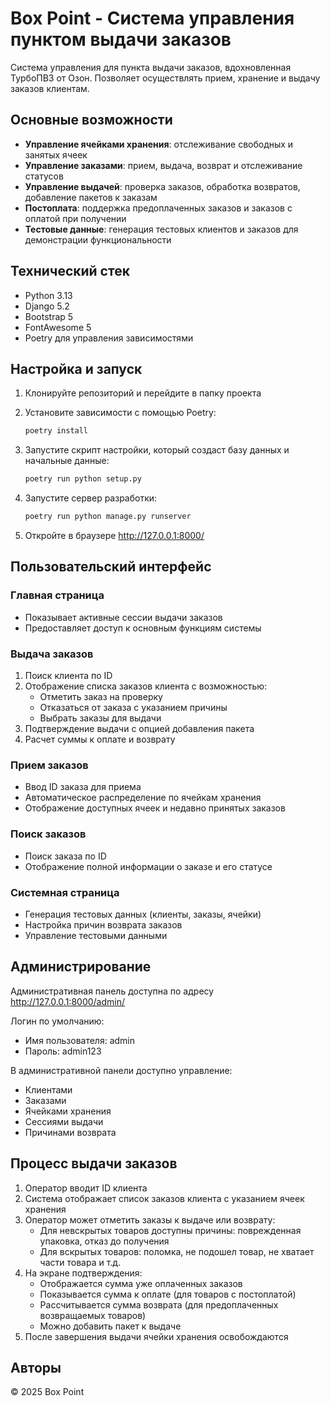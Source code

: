 # Box Point - Система управления пунктом выдачи заказов

Система управления для пункта выдачи заказов, вдохновленная ТурбоПВЗ от Озон. Позволяет осуществлять прием, хранение и выдачу заказов клиентам.

## Основные возможности

- **Управление ячейками хранения**: отслеживание свободных и занятых ячеек
- **Управление заказами**: прием, выдача, возврат и отслеживание статусов
- **Управление выдачей**: проверка заказов, обработка возвратов, добавление пакетов к заказам
- **Постоплата**: поддержка предоплаченных заказов и заказов с оплатой при получении
- **Тестовые данные**: генерация тестовых клиентов и заказов для демонстрации функциональности

## Технический стек

- Python 3.13
- Django 5.2
- Bootstrap 5
- FontAwesome 5
- Poetry для управления зависимостями

## Настройка и запуск

1. Клонируйте репозиторий и перейдите в папку проекта
2. Установите зависимости с помощью Poetry:

   ```bash
   poetry install
   ```

3. Запустите скрипт настройки, который создаст базу данных и начальные данные:

   ```bash
   poetry run python setup.py
   ```

4. Запустите сервер разработки:

   ```bash
   poetry run python manage.py runserver
   ```

5. Откройте в браузере <http://127.0.0.1:8000/>

## Пользовательский интерфейс

### Главная страница

- Показывает активные сессии выдачи заказов
- Предоставляет доступ к основным функциям системы

### Выдача заказов

1. Поиск клиента по ID
2. Отображение списка заказов клиента с возможностью:
   - Отметить заказ на проверку
   - Отказаться от заказа с указанием причины
   - Выбрать заказы для выдачи
3. Подтверждение выдачи с опцией добавления пакета
4. Расчет суммы к оплате и возврату

### Прием заказов

- Ввод ID заказа для приема
- Автоматическое распределение по ячейкам хранения
- Отображение доступных ячеек и недавно принятых заказов

### Поиск заказов

- Поиск заказа по ID
- Отображение полной информации о заказе и его статусе

### Системная страница

- Генерация тестовых данных (клиенты, заказы, ячейки)
- Настройка причин возврата заказов
- Управление тестовыми данными

## Администрирование

Административная панель доступна по адресу <http://127.0.0.1:8000/admin/>

Логин по умолчанию:

- Имя пользователя: admin
- Пароль: admin123

В административной панели доступно управление:

- Клиентами
- Заказами
- Ячейками хранения
- Сессиями выдачи
- Причинами возврата

## Процесс выдачи заказов

1. Оператор вводит ID клиента
2. Система отображает список заказов клиента с указанием ячеек хранения
3. Оператор может отметить заказы к выдаче или возврату:
   - Для невскрытых товаров доступны причины: поврежденная упаковка, отказ до получения
   - Для вскрытых товаров: поломка, не подошел товар, не хватает части товара и т.д.
4. На экране подтверждения:
   - Отображается сумма уже оплаченных заказов
   - Показывается сумма к оплате (для товаров с постоплатой)
   - Рассчитывается сумма возврата (для предоплаченных возвращаемых товаров)
   - Можно добавить пакет к выдаче
5. После завершения выдачи ячейки хранения освобождаются

## Авторы

© 2025 Box Point
